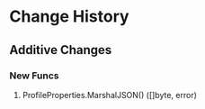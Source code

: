 # Change History

## Additive Changes

### New Funcs

1. ProfileProperties.MarshalJSON() ([]byte, error)
